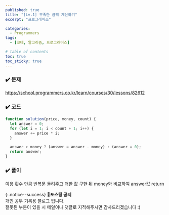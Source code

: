 ```yaml
---
published: true
title: "[Lv.1] 부족한 금액 계산하기"
excerpt: "프로그래머스"

categories:
  - Programmers
tags:
  - [코테, 알고리즘, 프로그래머스]

# table of contents
toc: true
toc_sticky: true
---
```


### ✔️ 문제

<https://school.programmers.co.kr/learn/courses/30/lessons/82612>

### ✔️ 코드

```jsx
function solution(price, money, count) {
  let answer = 0;
  for (let i = 1; i < count + 1; i++) {
    answer += price * i;
  }

  answer > money ? (answer = answer - money) : (answer = 0);
  return answer;
}
```

### ✔️ 풀이

이용 횟수 만큼 반복문 돌려주고 더한 값 구한 뒤 money와 비교하여 answer값 return

{:.notice--success}
🔔**포스팅 공지**  
개인 공부 기록용 블로그 입니다.  
잘못된 부분이 있을 시 메일이나 댓글로 지적해주시면 감사드리겠습니다 :)
